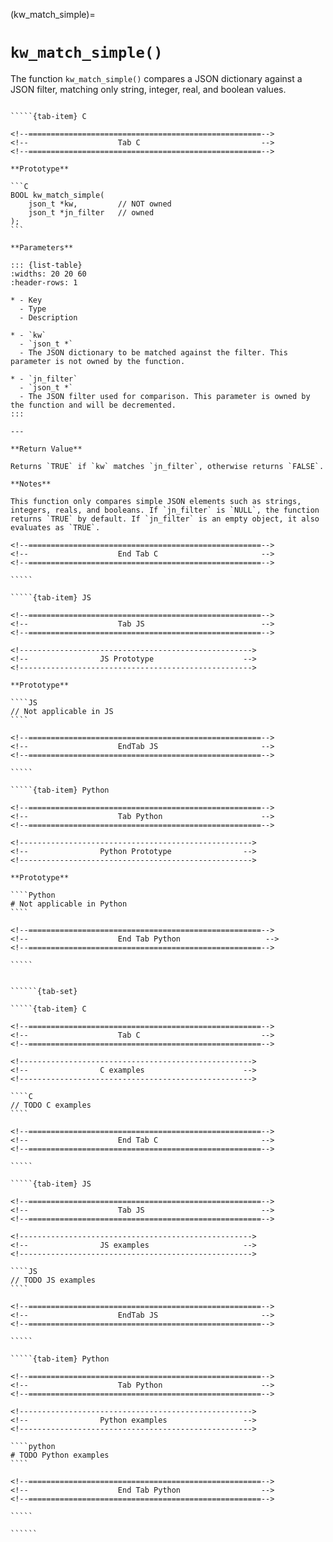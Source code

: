 <!-- ============================================================== -->
(kw_match_simple)=
# `kw_match_simple()`
<!-- ============================================================== -->

The function `kw_match_simple()` compares a JSON dictionary against a JSON filter, matching only string, integer, real, and boolean values.

<!------------------------------------------------------------>
<!--                    Prototypes                          -->
<!------------------------------------------------------------>

``````{tab-set}

`````{tab-item} C

<!--====================================================-->
<!--                    Tab C                           -->
<!--====================================================-->

**Prototype**

```C
BOOL kw_match_simple(
    json_t *kw,         // NOT owned
    json_t *jn_filter   // owned
);
```

**Parameters**

::: {list-table}
:widths: 20 20 60
:header-rows: 1

* - Key
  - Type
  - Description

* - `kw`
  - `json_t *`
  - The JSON dictionary to be matched against the filter. This parameter is not owned by the function.

* - `jn_filter`
  - `json_t *`
  - The JSON filter used for comparison. This parameter is owned by the function and will be decremented.
:::

---

**Return Value**

Returns `TRUE` if `kw` matches `jn_filter`, otherwise returns `FALSE`.

**Notes**

This function only compares simple JSON elements such as strings, integers, reals, and booleans. If `jn_filter` is `NULL`, the function returns `TRUE` by default. If `jn_filter` is an empty object, it also evaluates as `TRUE`.

<!--====================================================-->
<!--                    End Tab C                       -->
<!--====================================================-->

`````

`````{tab-item} JS

<!--====================================================-->
<!--                    Tab JS                          -->
<!--====================================================-->

<!---------------------------------------------------->
<!--                JS Prototype                    -->
<!---------------------------------------------------->

**Prototype**

````JS
// Not applicable in JS
````

<!--====================================================-->
<!--                    EndTab JS                       -->
<!--====================================================-->

`````

`````{tab-item} Python

<!--====================================================-->
<!--                    Tab Python                      -->
<!--====================================================-->

<!---------------------------------------------------->
<!--                Python Prototype                -->
<!---------------------------------------------------->

**Prototype**

````Python
# Not applicable in Python
````

<!--====================================================-->
<!--                    End Tab Python                   -->
<!--====================================================-->

`````

``````

<!------------------------------------------------------------>
<!--                    Examples                            -->
<!------------------------------------------------------------>

```````{dropdown} Examples

``````{tab-set}

`````{tab-item} C

<!--====================================================-->
<!--                    Tab C                           -->
<!--====================================================-->

<!---------------------------------------------------->
<!--                C examples                      -->
<!---------------------------------------------------->

````C
// TODO C examples
````

<!--====================================================-->
<!--                    End Tab C                       -->
<!--====================================================-->

`````

`````{tab-item} JS

<!--====================================================-->
<!--                    Tab JS                          -->
<!--====================================================-->

<!---------------------------------------------------->
<!--                JS examples                     -->
<!---------------------------------------------------->

````JS
// TODO JS examples
````

<!--====================================================-->
<!--                    EndTab JS                       -->
<!--====================================================-->

`````

`````{tab-item} Python

<!--====================================================-->
<!--                    Tab Python                      -->
<!--====================================================-->

<!---------------------------------------------------->
<!--                Python examples                 -->
<!---------------------------------------------------->

````python
# TODO Python examples
````

<!--====================================================-->
<!--                    End Tab Python                  -->
<!--====================================================-->

`````

``````

```````
